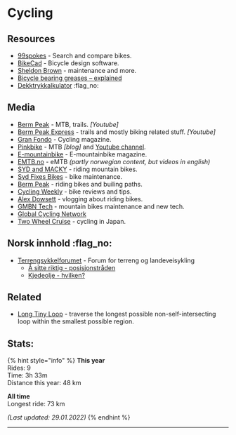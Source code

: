 # Cycling

## Resources

* [99spokes](https://99spokes.com) - Search and compare bikes.
* [BikeCad](https://www.bikecad.ca) - Bicycle design software.
* [Sheldon Brown](https://www.sheldonbrown.com/articles.html) - maintenance and more.
* [Bicycle bearing greases – explained](https://bike.bikegremlin.com/1985/bicycle-bearing-grease-explained/#7)
* [Dekktrykkalkulator](https://sykkelhjulet.no/dekktrykkalkulator/) :flag\_no:&#x20;

## Media

* [Berm Peak](https://www.youtube.com/channel/UCu8YylsPiu9XfaQC74Hr\_Gw) - MTB, trails. _\[Youtube]_
* [Berm Peak Express](https://www.youtube.com/channel/UCOpP5PqrzODWpFU961acUbg/videos) - trails and mostly biking related stuff. _\[Youtube]_
* [Gran Fondo](https://granfondo-cycling.com) - Cycling magazine.
* [Pinkbike](https://www.pinkbike.com) - MTB _\[blog]_ and [Youtube channel](https://www.youtube.com/channel/UC2GIHZpQiJy-8286f4lj\_cg).
* [E-mountainbike](https://ebike-mtb.com/en/) - E-mountainbike magazine.
* [EMTB.no](https://emtb.no) - eMTB _(partly norwegian content, but videos in english)_
* [SYD and MACKY](https://www.youtube.com/c/SYDandMACKY/videos) _-_ riding mountain bikes.
* [Syd Fixes Bikes](https://www.youtube.com/channel/UCTRprXaBda35s4j1I1Td5bA) - bike maintenance.
* [Berm Peak](https://www.youtube.com/c/SethsBikeHacks/videos) - riding bikes and builing paths.
* [Cycling Weekly](https://www.youtube.com/channel/UC2zZkTwX2DtWeBCMdhk6AQQ) - bike reviews and tips.
* [Alex Dowsett](https://www.youtube.com/channel/UCHmeZ0hGCnw2hbkTvMob57g) - vlogging about riding bikes.
* [GMBN Tech](https://www.youtube.com/c/gmbntech/videos) - mountain bikes maintenance and new tech.
* [Global Cycling Network](https://www.youtube.com/channel/UCuTaETsuCOkJ0H\_GAztWt0Q)
* [Two Wheel Cruise](https://www.youtube.com/channel/UClvtLAnUD8z\_9dec6iUc24Q) - cycling in Japan.

## Norsk innhold :flag\_no:&#x20;

* [Terrengsykkelforumet](https://www.terrengsykkelforumet.no) - Forum for terreng og landeveisykling
  * [Å sitte riktig - posisjonstråden](https://www.terrengsykkelforumet.no/ubbthreads.php?ubb=showflat\&Number=2552342#Post2552342)
  * [Kjedeolje - hvilken?](https://www.terrengsykkelforumet.no/ubbthreads.php?ubb=showflat\&Number=2412485\&page=1)

## Related

* [Long Tiny Loop](https://longtinyloop.com) - traverse the longest possible non-self-intersecting loop within the smallest possible region.

## Stats:

{% hint style="info" %}
**This year**\
Rides: 9\
Time: 3h 33m\
Distance this year: 48 km

**All time**\
Longest ride: 73 km

_(Last updated: 29.01.2022)_
{% endhint %}

****
